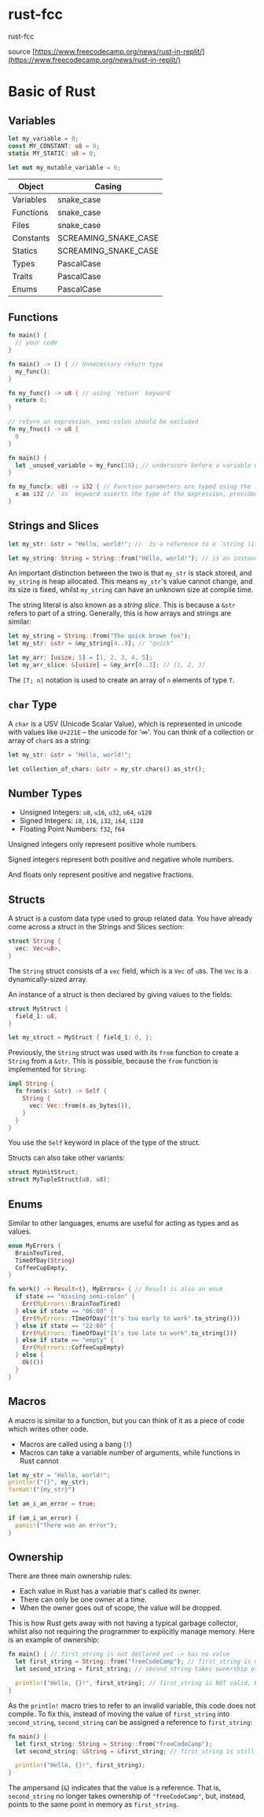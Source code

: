 # rust-fcc
rust-fcc

source [https://www.freecodecamp.org/news/rust-in-replit/](https://www.freecodecamp.org/news/rust-in-replit/)

# Basic of Rust
## Variables
```rust
let my_variable = 0;
const MY_CONSTANT: u8 = 0;
static MY_STATIC: u8 = 0;

let mut my_mutable_variable = 0;
```



| Object 	| Casing |
|---|---|
|Variables 	|snake_case|
|Functions| 	snake_case|
|Files| 	snake_case|
|Constants| 	SCREAMING_SNAKE_CASE|
|Statics| 	SCREAMING_SNAKE_CASE|
|Types| 	PascalCase|
|Traits| 	PascalCase|
|Enums| 	PascalCase|

## Functions
```rust
fn main() {
  // your code
}
```
```rust
fn main() -> () { // Unnecessary return type
  my_func();
}

fn my_func() -> u8 { // using `return` keyword
  return 0;
}
```
```rust
// return an expression, semi-colon should be excluded
fn my_fnuc() -> u8 {
  0
}
```
```rust
fn main() {
  let _unused_variable = my_func(10); // underscore before a variable name is a convention to indicate that the variable is unused
}

fn my_func(x: u8) -> i32 { // Function parameters are typed using the : syntax
  x as i32 // `as` keyword asserts the type of the expression, provided the type conversion is valid
}
```
## Strings and Slices
```rust
let my_str: &str = "Hello, world!"; //  is a reference to a `string literal`

let my_string: String = String::from("Hello, world!"); // is an instance of the `String` struct
```
An important distinction between the two is that `my_str` is stack stored, and `my_string` is heap allocated. This means `my_str`'s value cannot change, and its size is fixed, whilst `my_string` can have an unknown size at compile time.

The string literal is also known as a *string slice*. This is because a `&str` refers to part of a string. Generally, this is how arrays and strings are similar:

```rust
let my_string = String::from("The quick brown fox");
let my_str: &str = &my_string[4..9]; // "quick"

let my_arr: [usize; 5] = [1, 2, 3, 4, 5];
let my_arr_slice: &[usize] = &my_arr[0..3]; // [1, 2, 3]
```
The `[T; n]` notation is used to create an array of `n` elements of type `T`.

## `char` Type
A `char` is a USV (Unicode Scalar Value), which is represented in unicode with values like `U+221E` – the unicode for '∞'. You can think of a collection or array of `char`s as a string:
```rust
let my_str: &str = "Hello, world!";

let collection_of_chars: &str = my_str.chars().as_str();
```
## Number Types
- Unsigned Integers: `u8`, `u16`, `u32`, `u64`, `u128`
- Signed Integers: `i8`, `i16`, `i32`, `i64`, `i128`
- Floating Point Numbers: `f32`, `f64`

Unsigned integers only represent positive whole numbers.

Signed integers represent both positive and negative whole numbers.

And floats only represent positive and negative fractions.

## Structs
A struct is a custom data type used to group related data. You have already come across a struct in the Strings and Slices section:
```rust
struct String {
  vec: Vec<u8>,
}
```
The `String` struct consists of a `vec` field, which is a `Vec` of `u8`s. The `Vec` is a dynamically-sized array.

An instance of a struct is then declared by giving values to the fields:
```rust
struct MyStruct {
  field_1: u8,
}

let my_struct = MyStruct { field_1: 0, };
```

Previously, the `String` struct was used with its `from` function to create a `String` from a `&str`. This is possible, because the `from` function is implemented for `String`:

```rust
impl String {
  fn from(s: &str) -> Self {
    String {
      vec: Vec::from(s.as_bytes()),
    }
  }
}
```
You use the `Self` keyword in place of the type of the struct.

Structs can also take other variants:
```rust
struct MyUnitStruct;
struct MyTupleStruct(u8, u8);
```

## Enums
Similar to other languages, enums are useful for acting as types and as values.
```rust
enum MyErrors {
  BrainTooTired,
  TimeOfDay(String)
  CoffeeCupEmpty,
}

fn work() -> Result<(), MyErrors> { // Result is also an enum
  if state == "missing semi-colon" {
    Err(MyErrors::BrainTooTired)
  } else if state == "06:00" {
    Err(MyErrors::TImeOfDay("It's too early to work".to_string()))
  } else if state == "22:00" {
    Err(MyErrors::TimeOfDay("It's too late to work".to_string()))
  } else if state == "empty" {
    Err(MyErrors::CoffeeCupEmpty)
  } else {
    Ok(())
  }
}
```
## Macros
A macro is similar to a function, but you can think of it as a piece of code which writes other code. 
- Macros are called using a bang (`!`)
- Macros can take a variable number of arguments, while functions in Rust cannot
```rust
let my_str = "Hello, world!";
println!("{}", my_str);
format!("{my_str}")
```
```rust
let am_i_an_error = true;

if (am_i_an_error) {
  panic!("There was an error");
}
```
## Ownership
There are three main ownership rules:
- Each value in Rust has a variable that's called its owner.
- There can only be one owner at a time.
- When the owner goes out of scope, the value will be dropped.

This is how Rust gets away with not having a typical garbage collector, whilst also not requiring the programmer to explicitly manage memory. Here is an example of ownership:
```rust
fn main() { // first_string is not declared yet -> has no value
  let first_string = String::from("freeCodeCamp"); // first_string is now owner of the value "freeCodeCamp"
  let second_string = first_string; // second_string takes ownership of the value "freeCodeCamp"

  println!("Hello, {}!", first_string); // first_string is NOT valid, because the value was moved to second_string
}
```

As the `println!` macro tries to refer to an invalid variable, this code does not compile. To fix this, instead of moving the value of `first_string` into `second_string`, `second_string` can be assigned a reference to `first_string`:
```rust
fn main() {
  let first_string: String = String::from("freeCodeCamp");
  let second_string: &String = &first_string; // first_string is still the owner of the value "freeCodeCamp"

  println!("Hello, {}!", first_string);
}
```
The ampersand (`&`) indicates that the value is a reference. That is, `second_string` no longer takes ownership of `"freeCodeCamp"`, but, instead, points to the same point in memory as `first_string`.

